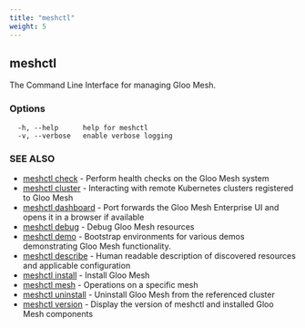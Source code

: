 ```yaml
---
title: "meshctl"
weight: 5
---
```

## meshctl

The Command Line Interface for managing Gloo Mesh.

### Options

```
  -h, --help      help for meshctl
  -v, --verbose   enable verbose logging
```

### SEE ALSO

* [meshctl check](../meshctl_check)	 - Perform health checks on the Gloo Mesh system
* [meshctl cluster](../meshctl_cluster)	 - Interacting with remote Kubernetes clusters registered to Gloo Mesh
* [meshctl dashboard](../meshctl_dashboard)	 - Port forwards the Gloo Mesh Enterprise UI and opens it in a browser if available
* [meshctl debug](../meshctl_debug)	 - Debug Gloo Mesh resources
* [meshctl demo](../meshctl_demo)	 - Bootstrap environments for various demos demonstrating Gloo Mesh functionality.
* [meshctl describe](../meshctl_describe)	 - Human readable description of discovered resources and applicable configuration
* [meshctl install](../meshctl_install)	 - Install Gloo Mesh
* [meshctl mesh](../meshctl_mesh)	 - Operations on a specific mesh
* [meshctl uninstall](../meshctl_uninstall)	 - Uninstall Gloo Mesh from the referenced cluster
* [meshctl version](../meshctl_version)	 - Display the version of meshctl and installed Gloo Mesh components

